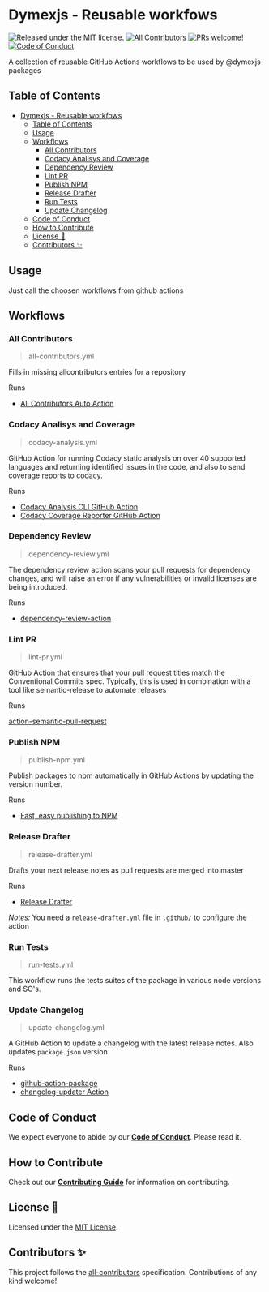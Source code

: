 # Dymexjs - Reusable workfows

[![Released under the MIT license.](https://img.shields.io/badge/license-MIT-blue.svg)](./LICENSE)
[![All Contributors][all-contributors-badge]](#contributors-)
[![PRs welcome!](https://img.shields.io/badge/PRs-welcome-brightgreen.svg)](.github/CONTRIBUTING)
[![Code of Conduct][coc-badge]][coc]

A collection of reusable GitHub Actions workflows to be used by @dymexjs packages

## Table of Contents

- [Dymexjs - Reusable workfows](#dymexjs---reusable-workfows)
  - [Table of Contents](#table-of-contents)
  - [Usage](#usage)
  - [Workflows](#workflows)
    - [All Contributors](#all-contributors)
    - [Codacy Analisys and Coverage](#codacy-analisys-and-coverage)
    - [Dependency Review](#dependency-review)
    - [Lint PR](#lint-pr)
    - [Publish NPM](#publish-npm)
    - [Release Drafter](#release-drafter)
    - [Run Tests](#run-tests)
    - [Update Changelog](#update-changelog)
  - [Code of Conduct](#code-of-conduct)
  - [How to Contribute](#how-to-contribute)
  - [License 📝](#license-)
  - [Contributors ✨](#contributors-)

## Usage

Just call the choosen workflows from github actions

## Workflows

### All Contributors

> all-contributors.yml

Fills in missing allcontributors entries for a repository

Runs

- [All Contributors Auto Action](https://github.com/JoshuaKGoldberg/all-contributors-auto-action)

### Codacy Analisys and Coverage

> codacy-analysis.yml

GitHub Action for running Codacy static analysis on over 40 supported languages and returning identified issues in the code, and also to send coverage reports to codacy.

Runs

- [Codacy Analysis CLI GitHub Action](https://github.com/codacy/codacy-analysis-cli-action)
- [Codacy Coverage Reporter GitHub Action](https://github.com/codacy/codacy-coverage-reporter-action)

### Dependency Review

> dependency-review.yml

The dependency review action scans your pull requests for dependency changes, and will raise an error if any vulnerabilities or invalid licenses are being introduced.

Runs

- [dependency-review-action](https://github.com/actions/dependency-review-action/)

### Lint PR

> lint-pr.yml

GitHub Action that ensures that your pull request titles match the Conventional Commits spec. Typically, this is used in combination with a tool like semantic-release to automate releases

Runs

[action-semantic-pull-request](https://github.com/amannn/action-semantic-pull-request/)

### Publish NPM

> publish-npm.yml

Publish packages to npm automatically in GitHub Actions by updating the version number.

Runs

- [Fast, easy publishing to NPM](https://github.com/JS-DevTools/npm-publish/)
  
### Release Drafter

> release-drafter.yml

Drafts your next release notes as pull requests are merged into master

Runs

- [Release Drafter](https://github.com/release-drafter/release-drafter/)

*Notes:* You need a `release-drafter.yml` file in `.github/` to configure the action

### Run Tests

> run-tests.yml

This workflow runs the tests suites of the package in various node versions and SO's.

### Update Changelog

> update-changelog.yml

A GitHub Action to update a changelog with the latest release notes.
Also updates `package.json` version

Runs

- [github-action-package](https://github.com/jaywcjlove/github-action-package/)
- [changelog-updater Action](https://github.com/stefanzweifel/changelog-updater-action/)

## Code of Conduct

We expect everyone to abide by our [**Code of Conduct**](.github/CODE_OF_CONDUCT.md). Please read it.

## How to Contribute

Check out our [**Contributing Guide**](.github/CONTRIBUTING.md) for information on contributing.

## License 📝

Licensed under the [MIT License](./LICENSE).

## Contributors ✨

<!-- ALL-CONTRIBUTORS-LIST:START - Do not remove or modify this section -->
<!-- prettier-ignore-start -->
<!-- markdownlint-disable -->

<!-- markdownlint-restore -->
<!-- prettier-ignore-end -->

<!-- ALL-CONTRIBUTORS-LIST:END -->

This project follows the [all-contributors](https://github.com/all-contributors/all-contributors) specification. Contributions of any kind welcome!

[all-contributors-badge]: https://img.shields.io/github/all-contributors/dymexjs/reusable_workflows?color=orange&style=flat-square
[coc]: .github/CODE_OF_CONDUCT.md
[coc-badge]: https://img.shields.io/badge/code%20of-conduct-ff69b4.svg?style=flat-square
